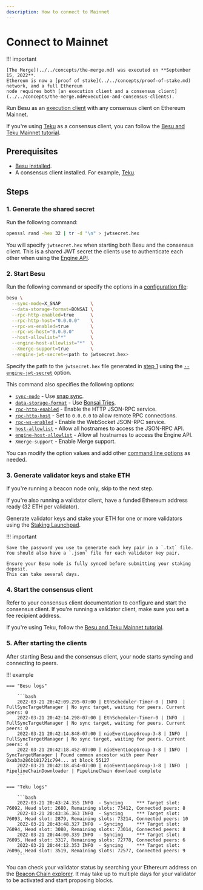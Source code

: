 ```yaml
---
description: How to connect to Mainnet
---
```


# Connect to Mainnet

!!! important

    [The Merge](../../concepts/the-merge.md) was executed on **September 15, 2022**.
    Ethereum is now a [proof of stake](../../concepts/proof-of-stake.md) network, and a full Ethereum
    node requires both [an execution client and a consensus client](../../concepts/the-merge.md#execution-and-consensus-clients).

Run Besu as an [execution client](../../concepts/the-merge.md#execution-clients) with any consensus
client on Ethereum Mainnet.

If you're using [Teku] as a consensus client, you can follow the
[Besu and Teku Mainnet tutorial](../../tutorials/besu-teku-mainnet.md).

## Prerequisites

- [Besu installed](../install/binary-distribution.md).
- A consensus client installed.
  For example, [Teku](https://docs.teku.consensys.net/en/latest/).

## Steps

### 1. Generate the shared secret

Run the following command:

```bash
openssl rand -hex 32 | tr -d "\n" > jwtsecret.hex
```

You will specify `jwtsecret.hex` when starting both Besu and the consensus client.
This is a shared JWT secret the clients use to authenticate each other when using the
[Engine API](../../how-to/use-engine-api.md).

### 2. Start Besu

Run the following command or specify the options in a
[configuration file](../../how-to/configuration-file.md):

```bash
besu \
  --sync-mode=X_SNAP           \
  --data-storage-format=BONSAI \
  --rpc-http-enabled=true      \
  --rpc-http-host="0.0.0.0"    \
  --rpc-ws-enabled=true        \
  --rpc-ws-host="0.0.0.0"      \
  --host-allowlist="*"         \
  --engine-host-allowlist="*"  \
  --Xmerge-support=true        \
  --engine-jwt-secret=<path to jwtsecret.hex>
```

Specify the path to the `jwtsecret.hex` file generated in [step 1](#1-generate-the-shared-secret)
using the [`--engine-jwt-secret`](../../reference/cli/options.md#engine-jwt-secret) option.

This command also specifies the following options:

- [`sync-mode`](../../reference/cli/options.md#sync-mode) - Use [snap sync](sync-node.md#snap-synchronization).
- [`data-storage-format`](../../reference/cli/options.md#data-storage-format) - Use [Bonsai Tries](../../concepts/data-storage-formats.md#bonsai-tries).
- [`rpc-http-enabled`](../../reference/cli/options.md#rpc-http-enabled) - Enable the HTTP JSON-RPC
  service.
- [`rpc-http-host`](../../reference/cli/options.md#rpc-http-host) - Set to `0.0.0.0` to allow remote
  RPC connections.
- [`rpc-ws-enabled`](../../reference/cli/options.md#rpc-ws-enabled) - Enable the WebSocket JSON-RPC
  service.
- [`host-allowlist`](../../reference/cli/options.md#host-allowlist) - Allow all hostnames to access
  the JSON-RPC API.
- [`engine-host-allowlist`](../../reference/cli/options.md#engine-host-allowlist) - Allow all
  hostnames to access the Engine API.
- `Xmerge-support` - Enable Merge support.

You can modify the option values and add other [command line options](../../reference/cli/options.md)
as needed.

### 3. Generate validator keys and stake ETH

If you're running a beacon node only, skip to the next step.

If you're also running a validator client, have a funded Ethereum address ready (32 ETH per validator).

Generate validator keys and stake your ETH for one or more validators using the
[Staking Launchpad](https://launchpad.ethereum.org/en/).

!!! important

    Save the password you use to generate each key pair in a `.txt` file.
    You should also have a `.json` file for each validator key pair.

    Ensure your Besu node is fully synced before submitting your staking deposit.
    This can take several days.

### 4. Start the consensus client

Refer to your consensus client documentation to configure and start the consensus client.
If you're running a validator client, make sure you set a fee recipient address.

If you're using Teku, follow the [Besu and Teku Mainnet tutorial](../../tutorials/besu-teku-mainnet.md#5-start-teku).

### 5. After starting the clients

After starting Besu and the consensus client, your node starts syncing and connecting to peers.

!!! example

    === "Besu logs"

        ```bash
        2022-03-21 20:42:09.295-07:00 | EthScheduler-Timer-0 | INFO  | FullSyncTargetManager | No sync target, waiting for peers. Current peers: 0
        2022-03-21 20:42:14.298-07:00 | EthScheduler-Timer-0 | INFO  | FullSyncTargetManager | No sync target, waiting for peers. Current peers: 0
        2022-03-21 20:42:14.848-07:00 | nioEventLoopGroup-3-8 | INFO  | FullSyncTargetManager | No sync target, waiting for peers. Current peers: 4
        2022-03-21 20:42:18.452-07:00 | nioEventLoopGroup-3-8 | INFO  | SyncTargetManager | Found common ancestor with peer Peer 0xab3a286b181721c794... at block 55127
        2022-03-21 20:42:18.454-07:00 | nioEventLoopGroup-3-8 | INFO  | PipelineChainDownloader | PipelineChain download complete
        ```

    === "Teku logs"

        ```bash
        2022-03-21 20:43:24.355 INFO  - Syncing     *** Target slot: 76092, Head slot: 2680, Remaining slots: 73412, Connected peers: 8
        2022-03-21 20:43:36.363 INFO  - Syncing     *** Target slot: 76093, Head slot: 2879, Remaining slots: 73214, Connected peers: 10
        2022-03-21 20:43:48.327 INFO  - Syncing     *** Target slot: 76094, Head slot: 3080, Remaining slots: 73014, Connected peers: 8
        2022-03-21 20:44:00.339 INFO  - Syncing     *** Target slot: 76095, Head slot: 3317, Remaining slots: 72778, Connected peers: 6
        2022-03-21 20:44:12.353 INFO  - Syncing     *** Target slot: 76096, Head slot: 3519, Remaining slots: 72577, Connected peers: 9
        ```

You can check your validator status by searching your Ethereum address on the [Beacon Chain explorer](https://beaconcha.in/).
It may take up to multiple days for your validator to be activated and start proposing blocks.

<!-- links -->
[Teku]: https://docs.teku.consensys.net/en/stable/

